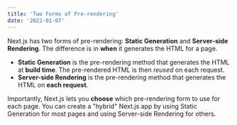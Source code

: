 ```yaml
---
title: 'Two Forms of Pre-rendering'
date: '2022-01-07'
---
```


Next.js has two forms of pre-rendering: **Static Generation** and **Server-side Rendering**. 
The difference is in **when** it generates the HTML for a page.

- **Static Generation** is the pre-rendering method that generates the HTML at **build time**. 
The pre-rendered HTML is then _reused_ on each request.
- **Server-side Rendering** is the pre-rendering method that generates the HTML on **each request**.

Importantly, Next.js lets you **choose** which pre-rendering form to use for each page. 
You can create a "hybrid" Next.js app by using Static Generation for most pages 
and using Server-side Rendering for others.